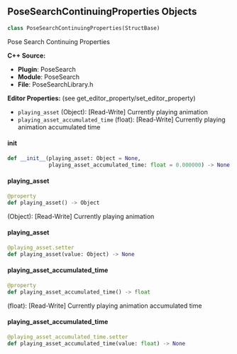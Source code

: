 ## PoseSearchContinuingProperties Objects

```python
class PoseSearchContinuingProperties(StructBase)
```

Pose Search Continuing Properties

**C++ Source:**

- **Plugin**: PoseSearch
- **Module**: PoseSearch
- **File**: PoseSearchLibrary.h

**Editor Properties:** (see get_editor_property/set_editor_property)

- ``playing_asset`` (Object):  [Read-Write] Currently playing animation
- ``playing_asset_accumulated_time`` (float):  [Read-Write] Currently playing animation accumulated time

<a id="unreal.PoseSearchContinuingProperties.__init__"></a>

#### __init__

```python
def __init__(playing_asset: Object = None,
             playing_asset_accumulated_time: float = 0.000000) -> None
```

<a id="unreal.PoseSearchContinuingProperties.playing_asset"></a>

#### playing_asset

```python
@property
def playing_asset() -> Object
```

(Object):  [Read-Write] Currently playing animation

<a id="unreal.PoseSearchContinuingProperties.playing_asset"></a>

#### playing_asset

```python
@playing_asset.setter
def playing_asset(value: Object) -> None
```

<a id="unreal.PoseSearchContinuingProperties.playing_asset_accumulated_time"></a>

#### playing_asset_accumulated_time

```python
@property
def playing_asset_accumulated_time() -> float
```

(float):  [Read-Write] Currently playing animation accumulated time

<a id="unreal.PoseSearchContinuingProperties.playing_asset_accumulated_time"></a>

#### playing_asset_accumulated_time

```python
@playing_asset_accumulated_time.setter
def playing_asset_accumulated_time(value: float) -> None
```

<a id="unreal.PoseSearchDatabaseSequenceEx"></a>